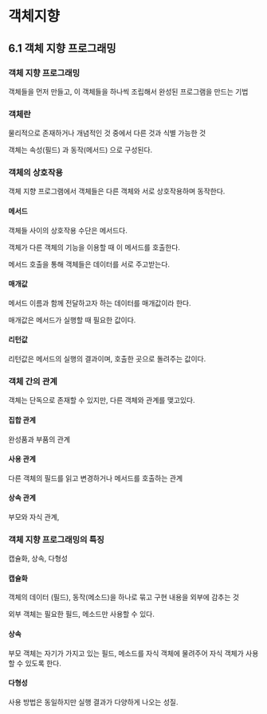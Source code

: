 # 객체지향

## 6.1 객체 지향 프로그래밍

### 객체 지향 프로그래밍

객체들을 먼저 만들고, 이 객체들을 하나씩 조립해서 완성된 프로그램을 만드는 기법

### 객체란

물리적으로 존재하거나 개념적인 것 중에서 다른 것과 식별 가능한 것

객체는 속성(필드) 과 동작(메서드) 으로 구성된다.

### 객체의 상호작용

객체 지향 프로그램에서 객체들은 다른 객체와 서로 상호작용하며 동작한다.

#### 메서드

객체들 사이의 상호작용 수단은 메서드다.

객체가 다른 객체의 기능을 이용할 때 이 메서드를 호출한다.

메서드 호출을 통해 객체들은 데이터를 서로 주고받는다.

#### 매개값

메서드 이름과 함께 전달하고자 하는 데이터를 매개값이라 한다.

매개값은 메서드가 실행할 때 필요한 값이다.

#### 리턴값

리턴값은 메서드의 실행의 결과이며, 호출한 곳으로 돌려주는 값이다.

### 객체 간의 관계

객체는 단독으로 존재할 수 있지만, 다른 객체와 관계를 맺고있다.

#### 집합 관계

완성품과 부품의 관계

#### 사용 관계

다른 객체의 필드를 읽고 변경하거나 메서드를 호출하는 관계

#### 상속 관계

부모와 자식 관계,

### 객체 지향 프로그래밍의 특징

캡슐화, 상속, 다형성

#### 캡슐화

객체의 데이터 (필드), 동작(메소드)을 하나로 묶고 구현 내용을 외부에 감추는 것

외부 객체는 필요한 필드, 메소드만 사용할 수 있다.

#### 상속

부모 객체는 자기가 가지고 있는 필드, 메소드를 자식 객체에 물려주어 자식 객체가 사용할 수 있도록 한다.

#### 다형성

사용 방법은 동일하지만 실행 결과가 다양하게 나오는 성질.
